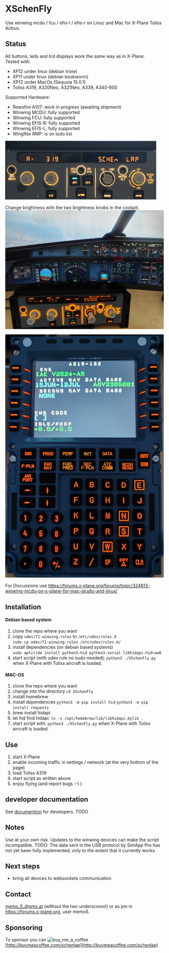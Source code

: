 # XSchenFly
Use winwing mcdu / fcu / efis-l / efis-r on Linuc and Mac for X-Plane Toliss Airbus.

## Status

All buttons, leds and lcd displays work the same way as in X-Plane.<br>
Tested with:
 * XP12 under linux (debian trixie)
 * XP11 under linux (debian bookworm)
 * XP12 under MacOs (Sequoia 15.0.1)
 * Toliss A319, A320Neo, A321Neo, A339, A340-600

Supported Hardware:
 * Rowsfire A107: work in progress (awaiting shipment)
 * Winwing MCDU: fully supported
 * Winwing FCU: fully supported
 * Winwing EFIS-R: fully supported
 * Winwing EFIS-L: fully supported
 * Wingflex RMP: is on todo list


![fcu demo image](./documentation/fcu_demo.gif)

Change brightness with the two brightness knobs in the cockpit.
![fcu demo image](./documentation/xplane_fcu_brightness.png)


![mcdu demo image](./documentation/A319MCDU1.jpg)

For Discussions use https://forums.x-plane.org/forums/topic/324813-winwing-mcdu-on-x-plane-for-mac-studio-and-linux/

## Installation

#### Debian based system
1. clone the repo where you want
2. copy `udev/71-winwing.rules` to `/etc/udev/rules.d`  
`sudo cp udev/71-winwing.rules /etc/udev/rules.d/`
3. install dependencies (on debian based systems)  
`sudo aptitide install python3-hid python3-serial libhidapi-hidraw0`
5. start script (with udev rule no sudo needed): `python3 ./XSchenFly.py` when X-Plane with Toliss aircraft is loaded.


#### MAC-OS

1. clone the repo where you want
2. change into the directory `cd XSchenFly`
3. install homebrew
4. install dependencies
`python3 -m pip install hid`
`python3 -m pip install requests`
5. brew install hidapi
6. let hid find hidapi: `ln -s /opt/homebrew/lib/libhidapi.dylib .`
7. start script with: `python3 ./XSchenFly.py` when X-Plane with Toliss aircraft is loaded.


## Use
1. start X-Plane
2. enable incoming traffic in settings / network (at the very bottom of the page)
3. load Toliss A319
4. start script as written above
5. enjoy flying (and report bugs :-)  )


## developer documentation
See [documention](./documentation/README.md) for developers. TODO

## Notes
Use at your own risk. Updates to the winwing devices can make the script incompatible.
TODO: The data sent in the USB protocol by SimApp Pro has not yet been fully implemented, only to the extent that it currently works.

## Next steps
 * bring all devices to websockets communication

## Contact
<memo_5_@gmx.at> (without the two underscores!) or as pm in https://forums.x-plane.org, user memo5.

## Sponsoring
To sponsor you can ![buy_me_a_coffee](https://github.com/user-attachments/assets/d0a94d75-9ad3-41e4-8b89-876c0a2fdf36)
[http://buymeacoffee.com/schenlap](http://buymeacoffee.com/schenlap)
